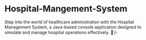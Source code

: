 # Hospital-Mangement-System
Step into the world of healthcare administration with the Hospital Management System, a Java-based console application designed to simulate and manage hospital operations effectively. 💉🩺
